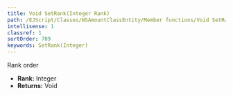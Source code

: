 ```yaml
---
title: Void SetRank(Integer Rank)
path: /EJScript/Classes/NSAmountClassEntity/Member functions/Void SetRank(Integer p_0)
intellisense: 1
classref: 1
sortOrder: 709
keywords: SetRank(Integer)
---
```



Rank order



* **Rank:** Integer
* **Returns:** Void


